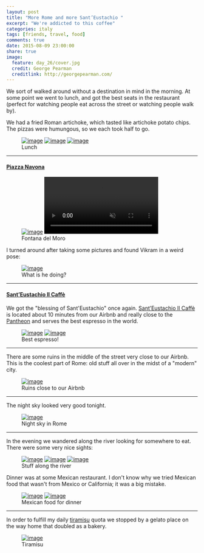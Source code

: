 ```yaml
---
layout: post
title: "More Rome and more Sant’Eustachio "
excerpt: "We're addicted to this coffee"
categories: italy
tags: [friends, travel, food]
comments: true
date: 2015-08-09 23:00:00
share: true
image:
  feature: day_26/cover.jpg
  credit: George Pearman
  creditlink: http://georgepearman.com/
---
```


We sort of walked around without a destination in mind in the morning.
At some point we went to lunch, and got the best seats in the restaurant
(perfect for watching people eat across the street or watching people walk by).

We had a fried Roman artichoke, which tasted like artichoke potato chips.  The
pizzas were humungous, so we each took half to go.

<figure class="third">
    <a href="{{site.url}}/images/day_26/1.jpg" title="Our seats at lunch: best seats in the restaurant"><img src="{{site.url}}/images/day_26/1.jpg" alt="image"></a>
    <a href="{{site.url}}/images/day_26/3.jpg" title="Fried Roman Artichoke"><img src="{{site.url}}/images/day_26/3.jpg" alt="image"></a>
    <a href="{{site.url}}/images/day_26/4.jpg" title="Humungous pizza"><img src="{{site.url}}/images/day_26/4.jpg" alt="image"></a>
    <figcaption>Lunch</figcaption>
</figure>

---

#### [Piazza Navona](https://en.wikipedia.org/wiki/Piazza_Navona)

<figure class="full">
    <a href="{{site.url}}/images/day_26/6.jpg" title=""><img src="{{site.url}}/images/day_26/6.jpg" alt="image"></a>
    <video controls loop autoplay muted>
      <source src="{{site.url}}/images/day_26/fountain.mp4">
    </video>
    <figcaption>Fontana del Moro</figcaption>
</figure>

I turned around after taking some pictures and found Vikram in a weird pose:

<figure class="full">
    <a href="{{site.url}}/images/day_26/8.jpg" title="Vikram in a weird pose"><img src="{{site.url}}/images/day_26/8.jpg" alt="image"></a>
    <figcaption>What is he doing?</figcaption>
</figure>

---

#### [Sant’Eustachio Il Caffè](http://www.yelp.com/biz/santeustachio-il-caffè-roma-2)

We got the "blessing of Sant'Eustachio" once again.  [Sant’Eustachio Il
Caffè](http://www.yelp.com/biz/santeustachio-il-caffè-roma-2) is located about
10 minutes from our Airbnb and really close to the [Pantheon](https://en.wikipedia.org/wiki/Pantheon,_Rome) and serves the best espresso in the world.

<figure class="half">
    <a href="{{site.url}}/images/day_26/9.jpg" title="Best espresso in the world"><img src="{{site.url}}/images/day_26/9.jpg" alt="image"></a>
    <a href="{{site.url}}/images/day_26/11.jpg" title="Best espresso in the world"><img src="{{site.url}}/images/day_26/11.jpg" alt="image"></a>
    <figcaption>Best espresso!</figcaption>
</figure>

---

There are some ruins in the middle of the street very close to our Airbnb.
This is the coolest part of Rome: old stuff all over in the midst of a "modern"
city.

<figure class="full">
    <a href="{{site.url}}/images/day_26/12.jpg" title="Ruins close to our Airbnb"><img src="{{site.url}}/images/day_26/12.jpg" alt="image"></a>
    <figcaption>Ruins close to our Airbnb</figcaption>
</figure>

---

The night sky looked very good tonight.

<figure class="full">
    <a href="{{site.url}}/images/day_26/15.jpg" title="Night sky in Rome"><img src="{{site.url}}/images/day_26/15.jpg" alt="image"></a>
    <figcaption>Night sky in Rome</figcaption>
</figure>

---

In the evening we wandered along the river looking for somewhere to eat.  There
were some very nice sights:

<figure class="third">
    <a href="{{site.url}}/images/day_26/16.jpg" title="River in Rome"><img src="{{site.url}}/images/day_26/16.jpg" alt="image"></a>
    <a href="{{site.url}}/images/day_26/17.jpg" title="River in Rome"><img src="{{site.url}}/images/day_26/17.jpg" alt="image"></a>
    <a href="{{site.url}}/images/day_26/23.jpg" title="River in Rome"><img src="{{site.url}}/images/day_26/23.jpg" alt="image"></a>
    <figcaption>Stuff along the river</figcaption>
</figure>

Dinner was at some Mexican restaurant.  I don't know why we tried Mexican food
that wasn't from Mexico or California; it was a big mistake.

<figure class="full">
    <a href="{{site.url}}/images/day_26/19.jpg" title="Vikram and the river"><img src="{{site.url}}/images/day_26/19.jpg" alt="image"></a>
    <a href="{{site.url}}/images/day_26/21.jpg" title="Nachos"><img src="{{site.url}}/images/day_26/21.jpg" alt="image"></a>
    <figcaption>Mexican food for dinner</figcaption>
</figure>

--- 

In order to fulfill my daily [tiramisu](https://en.wikipedia.org/wiki/Tiramisu)
quota we stopped by a gelato place on the way home that doubled as a bakery.

<figure class="full">
    <a href="{{site.url}}/images/day_26/24.jpg" title="Tiramisu"><img src="{{site.url}}/images/day_26/24.jpg" alt="image"></a>
    <figcaption>Tiramisu</figcaption>
</figure>
